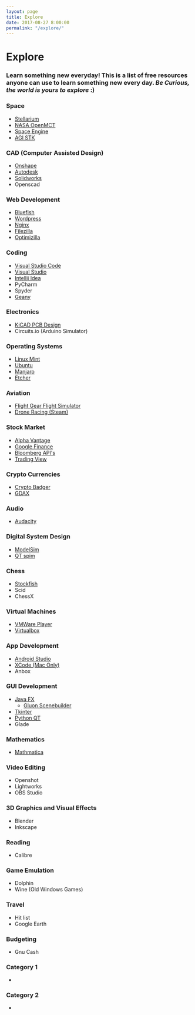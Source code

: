 ```yaml
---
layout: page
title: Explore
date: 2017-08-27 8:00:00
permalink: "/explore/"
---
```


<div id="gtadvice-content" markdown="1">

# Explore

### Learn something new everyday! This is a list of free resources **anyone** can use to learn something new every day. *Be Curious, the world is yours to explore* :)


<div class="advice-primary" markdown="1">

### Space

- [Stellarium](http://stellarium.org/)
- [NASA OpenMCT](https://openmct-demo.herokuapp.com/)
- [Space Engine](http://spaceengine.org/)
- [AGI STK](https://www.agi.com/products/engineering-tools)

</div>


<div class="advice-secondary" markdown="1">

### CAD (Computer Assisted Design)

- [Onshape](https://www.onshape.com/)
- [Autodesk](https://www.autodesk.com/education/home)
- [Solidworks](http://www.solidworks.com/sw/industries/education/engineering-education-software.htm)
- Openscad

</div>


<div class="advice-primary" markdown="1">

### Web Development

- [Bluefish](http://bluefish.openoffice.nl/screenshots.html)
- [Wordpress](https://wordpress.org/download/)
- [Nginx](https://www.nginx.com/)
- [Filezilla](https://filezilla-project.org/)
- [Optimizilla](http://optimizilla.com/)

</div>


<div class="advice-secondary" markdown="1">

### Coding

- [Visual Studio Code](https://code.visualstudio.com/)
- [Visual Studio](https://www.visualstudio.com/vs/community/)
- [Intellij Idea](https://www.jetbrains.com/idea/download/)
- PyCharm
- Spyder
- [Geany](https://www.geany.org/Download/Releases)

</div>


<div class="advice-primary" markdown="1">

### Electronics

- [KiCAD PCB Design](http://kicad-pcb.org/)
- Circuits.io (Arduino Simulator)

</div>


<div class="advice-secondary" markdown="1">

### Operating Systems

- [Linux Mint](https://linuxmint.com/)
- [Ubuntu](https://www.ubuntu.com/)
- [Manjaro](https://manjaro.org/)
- [Etcher](https://etcher.io/)

</div>


<div class="advice-primary" markdown="1">

### Aviation

- [Flight Gear Flight Simulator](http://www.flightgear.org/)
- [Drone Racing (Steam)](http://store.steampowered.com/app/691730/FPV_Drone_Simulator/)

</div>


<div class="advice-secondary" markdown="1">

### Stock Market

- [Alpha Vantage](https://www.alphavantage.co/)
- [Google Finance](https://finance.google.com/finance)
- [Bloomberg API's](https://www.bloomberg.com/professional/support/api-library/)
- [Trading View](https://www.tradingview.com/)

</div>


<div class="advice-primary" markdown="1">

### Crypto Currencies

- [Crypto Badger](http://www.cryptobadger.com/2017/04/build-ethereum-mining-rig-hardware/)
- [GDAX](https://www.gdax.com/trade/ETH-USD)

</div>


<div class="advice-secondary" markdown="1">

### Audio

- [Audacity](http://www.audacityteam.org/)

</div>


<div class="advice-primary" markdown="1">

### Digital System Design

- [ModelSim](https://www.mentor.com/company/higher_ed/modelsim-student-edition)
- [QT spim](http://spimsimulator.sourceforge.net/)

</div>


<div class="advice-secondary" markdown="1">

### Chess

- [Stockfish](https://stockfishchess.org/)
- Scid
- ChessX

</div>


<div class="advice-primary" markdown="1">

### Virtual Machines

- [VMWare Player](https://www.vmware.com/products/workstation-player/workstation-player-evaluation.html)
- [Virtualbox](https://www.virtualbox.org/wiki/Downloads)

</div>


<div class="advice-secondary" markdown="1">

### App Development

- [Android Studio](https://developer.android.com/studio/index.html?gclid=Cj0KCQiAl8rQBRDrARIsAEW_To_usYrGAyCBmc9-NgQv-lfpJ3NgvftF7r9SZ4WVAmINoUU85w5jp0AaAmAyEALw_wcB)
- [XCode (Mac Only)](https://developer.apple.com/xcode/downloads/)
- Anbox

</div>


<div class="advice-primary" markdown="1">

### GUI Development

- [Java FX](http://www.oracle.com/technetwork/java/javase/downloads/jdk8-downloads-2133151.html)
    - [Gluon Scenebuilder](http://gluonhq.com/products/scene-builder/)
- [Tkinter](https://wiki.python.org/moin/TkInter)
- [Python QT](https://sourceforge.net/projects/pyqt/)
- Glade

</div>


<div class="advice-secondary" markdown="1">

### Mathematics

- [Mathmatica](http://www.wolfram.com/solutions/education/students/)

</div>


<div class="advice-primary" markdown="1">

### Video Editing

- Openshot
- Lightworks
- OBS Studio

</div>


<div class="advice-secondary" markdown="1">

### 3D Graphics and Visual Effects

- Blender
- Inkscape

</div>


<div class="advice-primary" markdown="1">

### Reading

- Calibre

</div>


<div class="advice-secondary" markdown="1">

### Game Emulation

- Dolphin
- Wine (Old Windows Games)

</div>


<div class="advice-primary" markdown="1">

### Travel

- Hit list
- Google Earth

</div>


<div class="advice-secondary" markdown="1">

### Budgeting

- Gnu Cash

</div>


<div class="advice-primary" markdown="1">

### Category 1

- 

</div>


<div class="advice-secondary" markdown="1">

### Category 2

- 

</div>